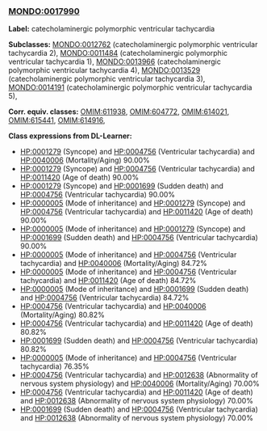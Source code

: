 
### [MONDO:0017990](http://purl.obolibrary.org/obo/MONDO_0017990)
**Label:** catecholaminergic polymorphic ventricular tachycardia

**Subclasses:** [MONDO:0012762](http://purl.obolibrary.org/obo/MONDO_0012762) (catecholaminergic polymorphic ventricular tachycardia 2), [MONDO:0011484](http://purl.obolibrary.org/obo/MONDO_0011484) (catecholaminergic polymorphic ventricular tachycardia 1), [MONDO:0013966](http://purl.obolibrary.org/obo/MONDO_0013966) (catecholaminergic polymorphic ventricular tachycardia 4), [MONDO:0013529](http://purl.obolibrary.org/obo/MONDO_0013529) (catecholaminergic polymorphic ventricular tachycardia 3), [MONDO:0014191](http://purl.obolibrary.org/obo/MONDO_0014191) (catecholaminergic polymorphic ventricular tachycardia 5), 

**Corr. equiv. classes:** [OMIM:611938](http://purl.obolibrary.org/obo/OMIM_611938), [OMIM:604772](http://purl.obolibrary.org/obo/OMIM_604772), [OMIM:614021](http://purl.obolibrary.org/obo/OMIM_614021), [OMIM:615441](http://purl.obolibrary.org/obo/OMIM_615441), [OMIM:614916](http://purl.obolibrary.org/obo/OMIM_614916), 

**Class expressions from DL-Learner:**

- [HP:0001279](http://purl.obolibrary.org/obo/HP_0001279) (Syncope) and [HP:0004756](http://purl.obolibrary.org/obo/HP_0004756) (Ventricular tachycardia) and [HP:0040006](http://purl.obolibrary.org/obo/HP_0040006) (Mortality/Aging) 90.00%
- [HP:0001279](http://purl.obolibrary.org/obo/HP_0001279) (Syncope) and [HP:0004756](http://purl.obolibrary.org/obo/HP_0004756) (Ventricular tachycardia) and [HP:0011420](http://purl.obolibrary.org/obo/HP_0011420) (Age of death) 90.00%
- [HP:0001279](http://purl.obolibrary.org/obo/HP_0001279) (Syncope) and [HP:0001699](http://purl.obolibrary.org/obo/HP_0001699) (Sudden death) and [HP:0004756](http://purl.obolibrary.org/obo/HP_0004756) (Ventricular tachycardia) 90.00%
- [HP:0000005](http://purl.obolibrary.org/obo/HP_0000005) (Mode of inheritance) and [HP:0001279](http://purl.obolibrary.org/obo/HP_0001279) (Syncope) and [HP:0004756](http://purl.obolibrary.org/obo/HP_0004756) (Ventricular tachycardia) and [HP:0011420](http://purl.obolibrary.org/obo/HP_0011420) (Age of death) 90.00%
- [HP:0000005](http://purl.obolibrary.org/obo/HP_0000005) (Mode of inheritance) and [HP:0001279](http://purl.obolibrary.org/obo/HP_0001279) (Syncope) and [HP:0001699](http://purl.obolibrary.org/obo/HP_0001699) (Sudden death) and [HP:0004756](http://purl.obolibrary.org/obo/HP_0004756) (Ventricular tachycardia) 90.00%
- [HP:0000005](http://purl.obolibrary.org/obo/HP_0000005) (Mode of inheritance) and [HP:0004756](http://purl.obolibrary.org/obo/HP_0004756) (Ventricular tachycardia) and [HP:0040006](http://purl.obolibrary.org/obo/HP_0040006) (Mortality/Aging) 84.72%
- [HP:0000005](http://purl.obolibrary.org/obo/HP_0000005) (Mode of inheritance) and [HP:0004756](http://purl.obolibrary.org/obo/HP_0004756) (Ventricular tachycardia) and [HP:0011420](http://purl.obolibrary.org/obo/HP_0011420) (Age of death) 84.72%
- [HP:0000005](http://purl.obolibrary.org/obo/HP_0000005) (Mode of inheritance) and [HP:0001699](http://purl.obolibrary.org/obo/HP_0001699) (Sudden death) and [HP:0004756](http://purl.obolibrary.org/obo/HP_0004756) (Ventricular tachycardia) 84.72%
- [HP:0004756](http://purl.obolibrary.org/obo/HP_0004756) (Ventricular tachycardia) and [HP:0040006](http://purl.obolibrary.org/obo/HP_0040006) (Mortality/Aging) 80.82%
- [HP:0004756](http://purl.obolibrary.org/obo/HP_0004756) (Ventricular tachycardia) and [HP:0011420](http://purl.obolibrary.org/obo/HP_0011420) (Age of death) 80.82%
- [HP:0001699](http://purl.obolibrary.org/obo/HP_0001699) (Sudden death) and [HP:0004756](http://purl.obolibrary.org/obo/HP_0004756) (Ventricular tachycardia) 80.82%
- [HP:0000005](http://purl.obolibrary.org/obo/HP_0000005) (Mode of inheritance) and [HP:0004756](http://purl.obolibrary.org/obo/HP_0004756) (Ventricular tachycardia) 76.35%
- [HP:0004756](http://purl.obolibrary.org/obo/HP_0004756) (Ventricular tachycardia) and [HP:0012638](http://purl.obolibrary.org/obo/HP_0012638) (Abnormality of nervous system physiology) and [HP:0040006](http://purl.obolibrary.org/obo/HP_0040006) (Mortality/Aging) 70.00%
- [HP:0004756](http://purl.obolibrary.org/obo/HP_0004756) (Ventricular tachycardia) and [HP:0011420](http://purl.obolibrary.org/obo/HP_0011420) (Age of death) and [HP:0012638](http://purl.obolibrary.org/obo/HP_0012638) (Abnormality of nervous system physiology) 70.00%
- [HP:0001699](http://purl.obolibrary.org/obo/HP_0001699) (Sudden death) and [HP:0004756](http://purl.obolibrary.org/obo/HP_0004756) (Ventricular tachycardia) and [HP:0012638](http://purl.obolibrary.org/obo/HP_0012638) (Abnormality of nervous system physiology) 70.00%


